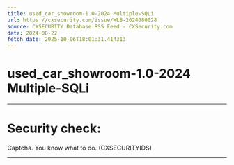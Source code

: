 ```yaml
---
title: used_car_showroom-1.0-2024 Multiple-SQLi
url: https://cxsecurity.com/issue/WLB-2024080028
source: CXSECURITY Database RSS Feed - CXSecurity.com
date: 2024-08-22
fetch_date: 2025-10-06T18:01:31.414313
---
```


# used_car_showroom-1.0-2024 Multiple-SQLi

---

# Security check:

Captcha. You know what to do. (CXSECURITYIDS)

---